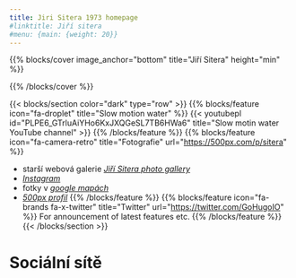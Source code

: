 ```yaml
---
title: Jiri Sitera 1973 homepage
#linktitle: Jiří sitera
#menu: {main: {weight: 20}}
---
```


{{% blocks/cover image_anchor="bottom" title="Jiří Sitera" height="min" %}}


{{% /blocks/cover %}}

{{< blocks/section color="dark" type="row" >}}
{{% blocks/feature icon="fa-droplet" title="Slow motion water" %}}
{{< youtubepl id="PLPE6_GTrluAiYHo6KxJXQGeSL7TB6HWa6" title="Slow motin water YouTube channel" >}}
{{% /blocks/feature %}}
{{% blocks/feature icon="fa-camera-retro" title="Fotografie" url="https://500px.com/p/sitera" %}}
- starší webová galerie *[Jiří Sitera photo gallery](http://home.zcu.cz/~sitera/gallery/)*
- *[Instagram](https://www.instagram.com/jiri.sitera/)*
- fotky v *[google mapách](https://www.google.com/maps/contrib/113020041194461814335/photos)*
- *[500px profil](https://500px.com/p/sitera)*
{{% /blocks/feature %}}
{{% blocks/feature icon="fa-brands fa-x-twitter" title="Twitter" url="https://twitter.com/GoHugoIO" %}}
For announcement of latest features etc.
{{% /blocks/feature %}}
{{< /blocks/section >}}

# Sociální sítě
